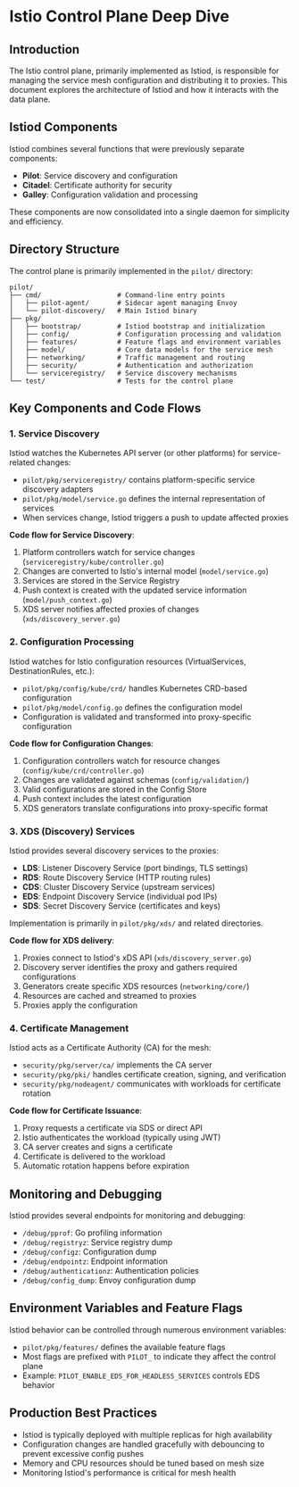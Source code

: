 # Istio Control Plane Deep Dive

## Introduction

The Istio control plane, primarily implemented as Istiod, is responsible for managing the service mesh configuration and distributing it to proxies. This document explores the architecture of Istiod and how it interacts with the data plane.

## Istiod Components

Istiod combines several functions that were previously separate components:
- **Pilot**: Service discovery and configuration
- **Citadel**: Certificate authority for security
- **Galley**: Configuration validation and processing

These components are now consolidated into a single daemon for simplicity and efficiency.

## Directory Structure

The control plane is primarily implemented in the `pilot/` directory:

```
pilot/
├── cmd/                   # Command-line entry points
│   ├── pilot-agent/       # Sidecar agent managing Envoy
│   └── pilot-discovery/   # Main Istiod binary
├── pkg/
│   ├── bootstrap/         # Istiod bootstrap and initialization
│   ├── config/            # Configuration processing and validation
│   ├── features/          # Feature flags and environment variables
│   ├── model/             # Core data models for the service mesh
│   ├── networking/        # Traffic management and routing
│   ├── security/          # Authentication and authorization
│   └── serviceregistry/   # Service discovery mechanisms
└── test/                  # Tests for the control plane
```

## Key Components and Code Flows

### 1. Service Discovery

Istiod watches the Kubernetes API server (or other platforms) for service-related changes:

- `pilot/pkg/serviceregistry/` contains platform-specific service discovery adapters
- `pilot/pkg/model/service.go` defines the internal representation of services
- When services change, Istiod triggers a push to update affected proxies

**Code flow for Service Discovery**:
1. Platform controllers watch for service changes (`serviceregistry/kube/controller.go`)
2. Changes are converted to Istio's internal model (`model/service.go`)
3. Services are stored in the Service Registry
4. Push context is created with the updated service information (`model/push_context.go`)
5. XDS server notifies affected proxies of changes (`xds/discovery_server.go`)

### 2. Configuration Processing

Istiod watches for Istio configuration resources (VirtualServices, DestinationRules, etc.):

- `pilot/pkg/config/kube/crd/` handles Kubernetes CRD-based configuration
- `pilot/pkg/model/config.go` defines the configuration model
- Configuration is validated and transformed into proxy-specific configuration

**Code flow for Configuration Changes**:
1. Configuration controllers watch for resource changes (`config/kube/crd/controller.go`)
2. Changes are validated against schemas (`config/validation/`)
3. Valid configurations are stored in the Config Store
4. Push context includes the latest configuration
5. XDS generators translate configurations into proxy-specific format

### 3. XDS (Discovery) Services

Istiod provides several discovery services to the proxies:

- **LDS**: Listener Discovery Service (port bindings, TLS settings)
- **RDS**: Route Discovery Service (HTTP routing rules)
- **CDS**: Cluster Discovery Service (upstream services)
- **EDS**: Endpoint Discovery Service (individual pod IPs)
- **SDS**: Secret Discovery Service (certificates and keys)

Implementation is primarily in `pilot/pkg/xds/` and related directories.

**Code flow for XDS delivery**:
1. Proxies connect to Istiod's xDS API (`xds/discovery_server.go`)
2. Discovery server identifies the proxy and gathers required configurations
3. Generators create specific XDS resources (`networking/core/`)
4. Resources are cached and streamed to proxies
5. Proxies apply the configuration

### 4. Certificate Management

Istiod acts as a Certificate Authority (CA) for the mesh:

- `security/pkg/server/ca/` implements the CA server
- `security/pkg/pki/` handles certificate creation, signing, and verification
- `security/pkg/nodeagent/` communicates with workloads for certificate rotation

**Code flow for Certificate Issuance**:
1. Proxy requests a certificate via SDS or direct API
2. Istio authenticates the workload (typically using JWT)
3. CA server creates and signs a certificate
4. Certificate is delivered to the workload
5. Automatic rotation happens before expiration

## Monitoring and Debugging

Istiod provides several endpoints for monitoring and debugging:

- `/debug/pprof`: Go profiling information
- `/debug/registryz`: Service registry dump
- `/debug/configz`: Configuration dump
- `/debug/endpointz`: Endpoint information
- `/debug/authenticationz`: Authentication policies
- `/debug/config_dump`: Envoy configuration dump

## Environment Variables and Feature Flags

Istiod behavior can be controlled through numerous environment variables:

- `pilot/pkg/features/` defines the available feature flags
- Most flags are prefixed with `PILOT_` to indicate they affect the control plane
- Example: `PILOT_ENABLE_EDS_FOR_HEADLESS_SERVICES` controls EDS behavior

## Production Best Practices

- Istiod is typically deployed with multiple replicas for high availability
- Configuration changes are handled gracefully with debouncing to prevent excessive config pushes
- Memory and CPU resources should be tuned based on mesh size
- Monitoring Istiod's performance is critical for mesh health
